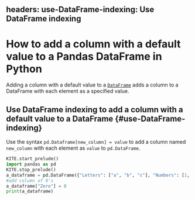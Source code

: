 headers:
    use-DataFrame-indexing: Use DataFrame indexing
---
# How to add a column with a default value to a Pandas DataFrame in Python
Adding a column with a default value to a [`DataFrame`](kite-sym:pandas.DataFrame) adds a column to a DataFrame with each element as a specified value.

## Use DataFrame indexing to add a column with a default value to a DataFrame {#use-DataFrame-indexing}
Use the syntax `pd.Dataframe[new_column] = value` to add a column named `new_column` with each element as `value` to `pd.DataFrame`.
```python
KITE.start_prelude()
import pandas as pd
KITE.stop_prelude()
a_dataframe = pd.DataFrame({"Letters": ["a", "b", "c"], "Numbers": [1, 2, 3]})
#add column of 0's
a_dataframe["Zero"] = 0
print(a_dataframe)
```
